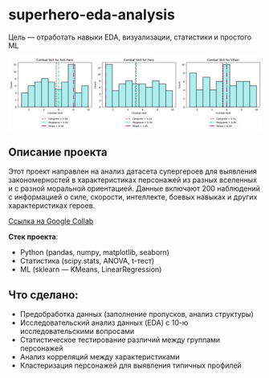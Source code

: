 # superhero-eda-analysis
Цель — отработать навыки EDA, визуализации, статистики и простого ML

![Распределение боевых умений у супергероев](images/combat-skills_distribution.png)

## Описание проекта

Этот проект направлен на анализ датасета супергероев для выявления закономерностей в характеристиках персонажей из разных вселенных и с разной моральной ориентацией.
Данные включают 200 наблюдений с информацией о силе, скорости, интеллекте, боевых навыках и других характеристиках героев.

[Ссылка на Google Collab](https://colab.research.google.com/drive/1avGvV8XmQpC8e5sGYl4yGs75sLih61en?usp=sharing)

**Стек проекта**:
- Python (pandas, numpy, matplotlib, seaborn)
- Статистика (scipy.stats, ANOVA, t-тест)
- ML (sklearn — KMeans, LinearRegression)

## Что сделано:

- Предобработка данных (заполнение пропусков, анализ структуры)
- Исследовательский анализ данных (EDA) с 10-ю исследовательскими вопросами
- Статистическое тестирование различий между группами персонажей
- Анализ корреляций между характеристиками
- Кластеризация персонажей для выявления типичных профилей

